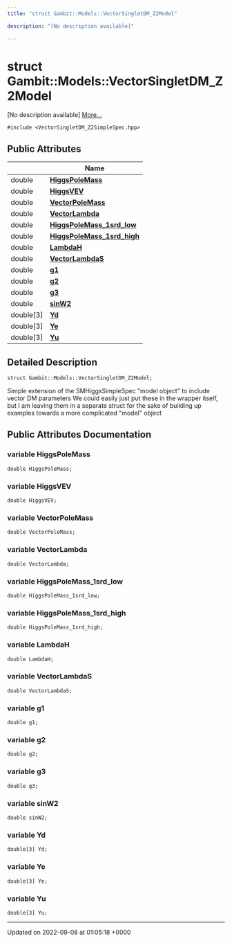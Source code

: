 ```yaml
---
title: "struct Gambit::Models::VectorSingletDM_Z2Model"

description: "[No description available]"

---
```


# struct Gambit::Models::VectorSingletDM_Z2Model



[No description available] [More...](#detailed-description)


`#include <VectorSingletDM_Z2SimpleSpec.hpp>`

## Public Attributes

|                | Name           |
| -------------- | -------------- |
| double | **[HiggsPoleMass](/documentation/code/classes/structgambit_1_1models_1_1vectorsingletdm__z2model/)**  |
| double | **[HiggsVEV](/documentation/code/classes/structgambit_1_1models_1_1vectorsingletdm__z2model/)**  |
| double | **[VectorPoleMass](/documentation/code/classes/structgambit_1_1models_1_1vectorsingletdm__z2model/)**  |
| double | **[VectorLambda](/documentation/code/classes/structgambit_1_1models_1_1vectorsingletdm__z2model/)**  |
| double | **[HiggsPoleMass_1srd_low](/documentation/code/classes/structgambit_1_1models_1_1vectorsingletdm__z2model/)**  |
| double | **[HiggsPoleMass_1srd_high](/documentation/code/classes/structgambit_1_1models_1_1vectorsingletdm__z2model/)**  |
| double | **[LambdaH](/documentation/code/classes/structgambit_1_1models_1_1vectorsingletdm__z2model/)**  |
| double | **[VectorLambdaS](/documentation/code/classes/structgambit_1_1models_1_1vectorsingletdm__z2model/)**  |
| double | **[g1](/documentation/code/classes/structgambit_1_1models_1_1vectorsingletdm__z2model/)**  |
| double | **[g2](/documentation/code/classes/structgambit_1_1models_1_1vectorsingletdm__z2model/)**  |
| double | **[g3](/documentation/code/classes/structgambit_1_1models_1_1vectorsingletdm__z2model/)**  |
| double | **[sinW2](/documentation/code/classes/structgambit_1_1models_1_1vectorsingletdm__z2model/)**  |
| double[3] | **[Yd](/documentation/code/classes/structgambit_1_1models_1_1vectorsingletdm__z2model/)**  |
| double[3] | **[Ye](/documentation/code/classes/structgambit_1_1models_1_1vectorsingletdm__z2model/)**  |
| double[3] | **[Yu](/documentation/code/classes/structgambit_1_1models_1_1vectorsingletdm__z2model/)**  |

## Detailed Description

```
struct Gambit::Models::VectorSingletDM_Z2Model;
```


Simple extension of the SMHiggsSimpleSpec "model object" to include vector DM parameters We could easily just put these in the wrapper itself, but I am leaving them in a separate struct for the sake of building up examples towards a more complicated "model" object 

## Public Attributes Documentation

### variable HiggsPoleMass

```
double HiggsPoleMass;
```


### variable HiggsVEV

```
double HiggsVEV;
```


### variable VectorPoleMass

```
double VectorPoleMass;
```


### variable VectorLambda

```
double VectorLambda;
```


### variable HiggsPoleMass_1srd_low

```
double HiggsPoleMass_1srd_low;
```


### variable HiggsPoleMass_1srd_high

```
double HiggsPoleMass_1srd_high;
```


### variable LambdaH

```
double LambdaH;
```


### variable VectorLambdaS

```
double VectorLambdaS;
```


### variable g1

```
double g1;
```


### variable g2

```
double g2;
```


### variable g3

```
double g3;
```


### variable sinW2

```
double sinW2;
```


### variable Yd

```
double[3] Yd;
```


### variable Ye

```
double[3] Ye;
```


### variable Yu

```
double[3] Yu;
```


-------------------------------

Updated on 2022-09-08 at 01:05:18 +0000